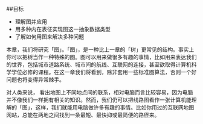 ##目标
- 理解图并应用
- 用多种内在表征实现图这一抽象数据类型
- 了解如何用图来解决多种问题

本章，我们将研究「图」。「图」，是一种比上一章的「树」更常见的结构。事实上你可以把树当作一种特殊的图。图可以用来做很多有趣的事情，比如用来表达我们的世界，包括城市道路系统、城市间的航线、互联网的连接，甚至欲取得计算机科学学位必修的课程。在这一章我们将看到，除非套用一些标准图算法，否则一个好问题也将变得异常棘手。

对人类来说， 看出地图上不同地点间的联系，相对电脑而言比较容易，因为电脑并不像我们一样拥有相关的知识。然而，我们仍可以把线路图看作一张计算机能理解的「图」，这样，我们就能用电脑做许多有趣的事情。比如你用过的互联网地图网站，总能在两地之间找到一条最短、最快抑或最简便的路径来。